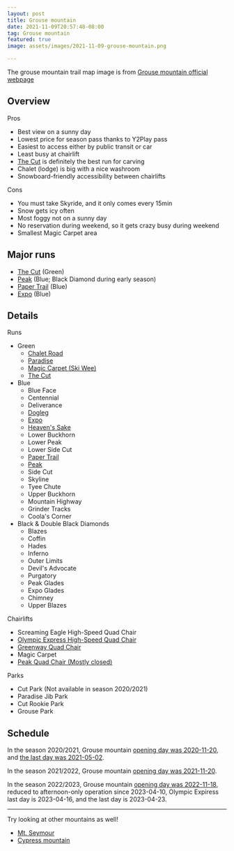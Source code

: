 ```yaml
---
layout: post
title: Grouse mountain
date: 2021-11-09T20:57:48-08:00
tag: Grouse mountain
featured: true
image: assets/images/2021-11-09-grouse-mountain.png

---
```


The grouse mountain trail map image is from [Grouse mountain official webpage](https://www.grousemountain.com/mountain-map/winter)

## Overview

Pros

* Best view on a sunny day
* Lowest price for season pass thanks to Y2Play pass
* Easiest to access either by public transit or car
* Least busy at chairlift
* [The Cut](/grouse/the-cut/) is definitely the best run for carving
* Chalet (lodge) is big with a nice washroom
* Snowboard-friendly accessibility between chairlifts

Cons

* You must take Skyride, and it only comes every 15min
* Snow gets icy often
* Most foggy not on a sunny day
* No reservation during weekend, so it gets crazy busy during weekend
* Smallest Magic Carpet area

## Major runs

* [The Cut](/grouse/the-cut/) (Green)
* [Peak](/grouse/peak/) (Blue; Black Diamond during early season)
* [Paper Trail](/paper-trail/) (Blue)
* [Expo](/grouse/expo/) (Blue)

## Details

Runs

* Green
    * [Chalet Road](/grouse/chalet-road/)
    * [Paradise](/grouse/paradise)
    * [Magic Carpet (Ski Wee)](/magic-carpet/)
    * [The Cut](/grouse/the-cut/)
* Blue
    * Blue Face
    * Centennial
    * Deliverance
    * [Dogleg](/dogleg/)
    * [Expo](/grouse/expo/)
    * [Heaven's Sake](/heavens-sake/)
    * Lower Buckhorn
    * Lower Peak
    * Lower Side Cut
    * [Paper Trail](/paper-trail/)
    * [Peak](/grouse/peak/)
    * Side Cut
    * Skyline
    * Tyee Chute
    * Upper Buckhorn
    * Mountain Highway
    * Grinder Tracks
    * Coola's Corner
* Black & Double Black Diamonds
    * Blazes
    * Coffin
    * Hades
    * Inferno
    * Outer Limits
    * Devil's Advocate
    * Purgatory
    * Peak Glades
    * Expo Glades
    * Chimney
    * Upper Blazes


Chairlifts

* Screaming Eagle High-Speed Quad Chair
* [Olympic Express High-Speed Quad Chair](/grouse/olympic-express/)
* [Greenway Quad Chair](/grouse/greenway-chair/)
* Magic Carpet
* [Peak Quad Chair (Mostly closed)](/grouse/peak-chair/)

Parks

* Cut Park (Not available in season 2020/2021)
* Paradise Jib Park
* Cut Rookie Park
* Grouse Park

## Schedule

In the season 2020/2021, Grouse mountain [opening day was 2020-11-20](https://twitter.com/grousemountain/status/1329919937218043907), and [the last day was 2021-05-02](https://twitter.com/grousemountain/status/1387803233704415238).

In the season 2021/2022, Grouse mountain [opening day was 2021-11-20](https://twitter.com/grousemountain/status/1462143994230497280).

In the season 2022/2023, Grouse mountain [opening day was 2022-11-18](https://twitter.com/grousemountain/status/1593372533826670592), reduced to afternoon-only operation since 2023-04-10, Olympic Expiress last day is 2023-04-16, and the last day is 2023-04-23.

---

Try looking at other mountains as well!

* [Mt. Seymour](/seymour-mountain)
* [Cypress mountain](/cypress-mountain)

